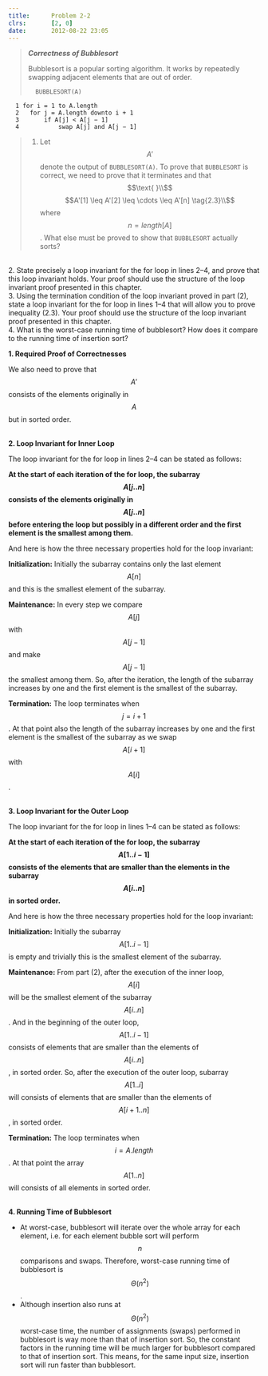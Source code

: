 ```yaml
---
title:      Problem 2-2
clrs:       [2, 0]
date:       2012-08-22 23:05
---
```


>***Correctness of Bubblesort***
>
>Bubblesort is a popular sorting algorithm. It works by repeatedly swapping adjacent elements that are out of order.
> 
>       BUBBLESORT(A)
      1 for i = 1 to A.length
      2   for j = A.length downto i + 1
      3       if A[j] < A[j − 1]
      4           swap A[j] and A[j − 1]
> 
>1. Let $$A'$$ denote the output of `BUBBLESORT(A)`. To prove that `BUBBLESORT` is correct, we need to prove that it terminates and that$$\text{ }\\$$
$$A'[1] \leq A'[2] \leq \cdots \leq A'[n] \tag{2.3}\\$$
where $$n = length[A]$$. What else must be proved to show that `BUBBLESORT` actually sorts?
<br/>
2. State precisely a loop invariant for the for loop in lines 2–4, and prove that this loop invariant holds. Your proof should use the structure of the loop invariant proof presented in this chapter.
<br/>
3. Using the termination condition of the loop invariant proved in part (2), state a loop invariant for the for loop in lines 1–4 that will allow you to prove inequality (2.3). Your proof should use the structure of the loop invariant proof presented in this chapter.
<br/>
4. What is the worst-case running time of bubblesort? How does it compare to the running time of insertion sort?

<b>1. Required Proof of Correctnesses</b>

We also need to prove that $$A'$$ consists of the elements originally in $$A$$ but in sorted order.

<br/>
<b>2. Loop Invariant for Inner Loop</b>

The loop invariant for the for loop in lines 2–4 can be stated as follows:

**At the start of each iteration of the for loop, the subarray $$A[j . . n]$$ consists of the elements originally in $$A[j . . n]$$ before entering the loop but possibly in a different order and the first element is the smallest among them.**

And here is how the three necessary properties hold for the loop invariant:

**Initialization:** Initially the subarray contains only the last element $$A[n]$$ and this is the smallest element of the subarray.

**Maintenance:** In every step we compare $$A[j]$$ with $$A[j - 1]$$ and make $$A[j - 1]$$ the smallest among them. So, after the iteration, the length of the subarray increases by one and the first element is the smallest of the subarray.

**Termination:** The loop terminates when $$j = i + 1$$. At that point also the length of the subarray increases by one and the first element is the smallest of the subarray as we swap $$A[i + 1]$$ with $$A[i]$$.

<br/>
<b>3. Loop Invariant for the Outer Loop</b>

The loop invariant for the for loop in lines 1–4 can be stated as follows:

**At the start of each iteration of the for loop, the subarray $$A[1 . . i - 1]$$ consists of the elements that are smaller than the elements in the subarray $$A[i . . n]$$ in sorted order.**

And here is how the three necessary properties hold for the loop invariant:

**Initialization:** Initially the subarray $$A[1 .. i - 1]$$ is empty and trivially this is the smallest element of the subarray.

**Maintenance:** From part (2), after the execution of the inner loop, $$A[i]$$ will be the smallest element of the subarray $$A[i .. n]$$. And in the beginning of the outer loop, $$A[1 .. i - 1]$$ consists of elements that are smaller than the elements of $$A[i .. n]$$, in sorted order. So, after the execution of the outer loop, subarray $$A[1 .. i]$$ will consists of elements that are smaller than the elements of $$A[i + 1 .. n]$$, in sorted order.

**Termination:** The loop terminates when $$i = A.length$$. At that point the array $$A[1 .. n]$$ will consists of all elements in sorted order.

<br/>
<b>4. Running Time of Bubblesort</b>

* At worst-case, bubblesort will iterate over the whole array for each element, i.e. for each element bubble sort will perform $$n$$ comparisons and swaps. Therefore, worst-case running time of bubblesort is $$\Theta(n^2)$$.
* Although insertion also runs at $$\Theta(n^2)$$ worst-case time, the number of assignments (swaps) performed in bubblesort is way more than that of insertion sort. So, the constant factors in the running time will be much larger for bubblesort compared to that of insertion sort. This means, for the same input size, insertion sort will run faster than bubblesort.